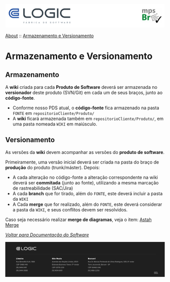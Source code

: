 ![Cabecalho](../../Index-Anexos/Cabecalho.png)

[About](../About.md) :: [Armazenamento e Versionamento](Armazenamento-e-Versionamento.md)


# Armazenamento e Versionamento

## Armazenamento

A **wiki** criada para cada **Produto de Software** deverá ser armazenada no **versionador** deste produto (SVN/Git) em cada um de seus braços, junto ao **código-fonte**.

- Conforme nosso PDS atual, o **código-fonte** fica armazenado na pasta `FONTE` em `repositorioCliente/Produto/`
- A **wiki** ficará armazenada também em `repositorioCliente/Produto/`, em uma pasta nomeada `WIKI` em maiúsculo.


## Versionamento

As versões da **wiki** devem acompanhar as versões do **produto de software**.

Primeiramente, uma versão inicial deverá ser criada na pasta do braço de **produção** do produto (trunk/máster).
Depois:
  - A cada alteração no código-fonte a alteração correspondente na wiki deverá ser **commitada** (junto ao fonte), utilizando a mesma marcação de rastreabilidade (SAC/Jira)
  - A cada **branch** que for tirado, além do `FONTE`, este deverá incluir a pasta da `WIKI`
  - A Cada **merge** que for realizado, além do `FONTE`, este deverá considerar a pasta da `WIKI`, e seus conflitos devem ser resolvidos.

Caso seja necessário realizar **merge de diagramas**, veja o item: [Astah Merge](../Aspectos-Tecnicos/Astah/Merge.md)



_[Voltar para Documentação do Software](../../Index.md)_


![Rodape](../../Index-Anexos/Rodape.png)
